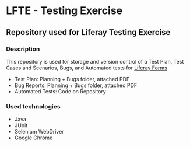 # LFTE - Testing Exercise
## Repository used for Liferay Testing Exercise
### Description
  This repository is used for storage and version control of a Test Plan, Test Cases and Scenarios, Bugs, and Automated tests for [Liferay Forms](https://forms.liferay.com/web/forms/shared/-/form/122548)

- Test Plan: Planning + Bugs folder, attached PDF
- Bug Reports: Planning + Bugs folder, attached PDF
- Automated Tests: Code on Repository


### Used technologies
- Java
- JUnit
- Selenium WebDriver
- Google Chrome

